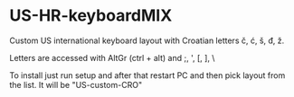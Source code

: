 # US-HR-keyboardMIX

Custom US international keyboard layout with Croatian letters č, ć, š, đ, ž.

Letters are accessed with AltGr (ctrl + alt) and ;, ', [, ], \

To install just run setup and after that restart PC and then pick layout from the list. It will be "US-custom-CRO"